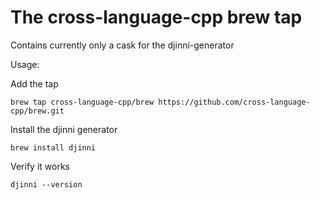 # The cross-language-cpp brew tap

Contains currently only a cask for the djinni-generator

Usage:

Add the tap

```
brew tap cross-language-cpp/brew https://github.com/cross-language-cpp/brew.git
```

Install the djinni generator

```
brew install djinni
```

Verify it works

```
djinni --version
```
